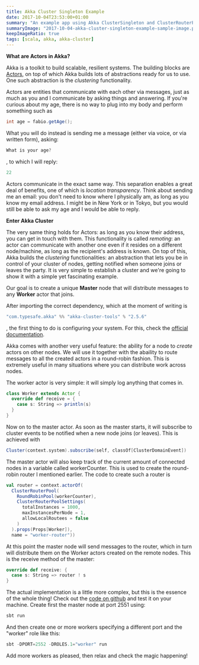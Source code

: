 ```yaml
---
title: Akka Cluster Singleton Example
date: 2017-10-04T23:53:00+01:00
summary: "An example app using Akka ClusterSingleton and ClusterRouterPool."
summaryImage: "2017-10-04-akka-cluster-singleton-example-sample-image.png"
keepImageRatio: true
tags: [scala, akka, akka-cluster]
---
```


**What are Actors in Akka?**

Akka is a toolkit to build scalable, resilient systems. The building blocks are [Actors](https://doc.akka.io/docs/akka/current/scala/actors.html), on top of which Akka builds lots of abstractions ready for us to use. One such abstraction is the _clustering_ functionality.

Actors are entities that communicate with each other via messages, just as much as you and I communicate by asking things and answering. If you're curious about my age, there is no way to plug into my body and perform something such as

```scala
int age = fabio.getAge();
```

What you will do instead is sending me a message (either via voice, or via written form), asking:

```scala
What is your age?
```

, to which I will reply:

```scala
22
```

Actors communicate in the exact same way. This separation enables a great deal of benefits, one of which is _location transparency_. Think about sending me an email: you don't need to know where I physically am, as long as you know my email address. I might be in New York or in Tokyo, but you would still be able to ask my age and I would be able to reply.

**Enter Akka Cluster**

The very same thing holds for Actors: as long as you know their address, you can get in touch with them. This functionality is called _remoting_: an actor can communicate with another one even if it resides on a different node/machine, as long as the recipient's address is known. On top of this, Akka builds the _clustering_ functionalities: an abstraction that lets you be in control of your cluster of nodes, getting notified when someone joins or leaves the party. It is very simple to establish a cluster and we're going to show it with a simple yet fascinating example.

Our goal is to create a unique __Master__ node that will distribute messages to any __Worker__ actor that joins.

After importing the correct dependency, which at the moment of writing is

```scala
"com.typesafe.akka" %% "akka-cluster-tools" % "2.5.6"
```

, the first thing to do is configuring your system. For this, check the [official documentation](https://doc.akka.io/docs/akka/current/scala/cluster-singleton.html). 

Akka comes with another very useful feature: the ability for a node to _create_ actors on other nodes. We will use it together with the abaility to route messages to all the created actors in a round-robin fashion. This is extremely useful in many situations where you can distribute work across nodes.

The worker actor is very simple: it will simply log anything that comes in.

```scala
class Worker extends Actor {
  override def receive = {
    case s: String => println(s)
  }
}
```

Now on to the master actor. As soon as the master starts, it will subscribe to cluster events to be notified when a new node joins (or leaves). This is achieved with 

```scala
Cluster(context.system).subscribe(self, classOf[ClusterDomainEvent])
```

The master actor will also keep track of the current amount of connected nodes in a variable called workerCounter. This is used to create the round-robin router I mentioned earlier. The code to create such a router is

```scala
val router = context.actorOf(
  ClusterRouterPool(
    RoundRobinPool(workerCounter),
    ClusterRouterPoolSettings(
      totalInstances = 1000,
      maxInstancesPerNode = 1,
      allowLocalRoutees = false
    )
  ).props(Props[Worker]),
  name = "worker-router"))
```

At this point the master node will send messages to the router, which in turn will distribute them on the Worker actors created on the remote nodes. This is the receive method of the master:

```scala
override def receive: {
  case s: String => router ! s
}
```

The actual implementation is a little more complex, but this is the essence of the whole thing! Check out the [code on github](https://github.com/ticofab/akka-cluster-singleton-example) and test it on your machine. Create first the master node at port 2551 using:

```scala
sbt run
```

And then create one or more workers specifying a different port and the "worker" role like this:

```scala
sbt -DPORT=2552 -DROLES.1="worker" run
```

Add more workers as pleased, then relax and check the magic happening!

